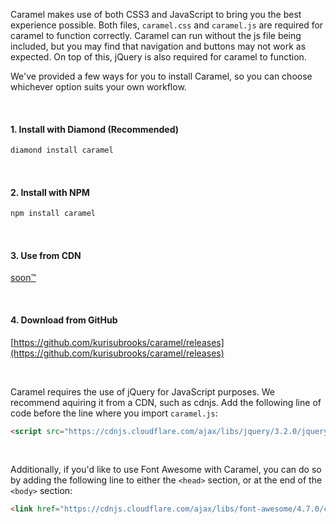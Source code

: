 Caramel makes use of both CSS3 and JavaScript to bring you the best experience possible. Both files, `caramel.css` and `caramel.js` are required for caramel to function correctly. Caramel can run without the js file being included, but you may find that navigation and buttons may not work as expected. On top of this, jQuery is also required for caramel to function.

We've provided a few ways for you to install Caramel, so you can choose whichever option suits your own workflow.

<br>

#### 1. Install with Diamond (Recommended)
```bash
diamond install caramel
```

<br>

#### 2. Install with NPM
```bash
npm install caramel
```

<br>

#### 3. Use from CDN  
[soon™]()

<br>

#### 4. Download from GitHub  
[https://github.com/kurisubrooks/caramel/releases](https://github.com/kurisubrooks/caramel/releases)

<br>

Caramel requires the use of jQuery for JavaScript purposes. We recommend aquiring it from a CDN, such as cdnjs. Add the following line of code before the line where you import `caramel.js`:
```html
<script src="https://cdnjs.cloudflare.com/ajax/libs/jquery/3.2.0/jquery.min.js"></script>
```

<br>

Additionally, if you'd like to use Font Awesome with Caramel, you can do so by adding the following line to either the `<head>` section, or at the end of the `<body>` section:
```html
<link href="https://cdnjs.cloudflare.com/ajax/libs/font-awesome/4.7.0/css/font-awesome.min.css" rel="stylesheet">
```

<br>
